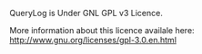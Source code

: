 QueryLog is Under GNL GPL v3 Licence.

More information about this licence availale here:
http://www.gnu.org/licenses/gpl-3.0.en.html
